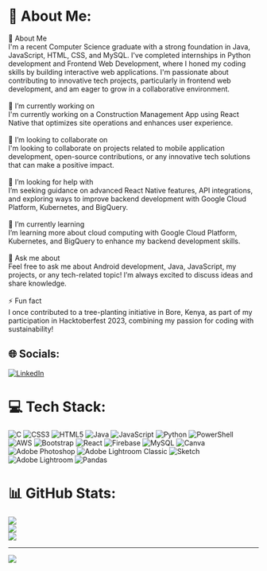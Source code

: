 # 💫 About Me:
💫 About Me<br>I'm a recent Computer Science graduate with a strong foundation in Java, JavaScript, HTML, CSS, and MySQL. I've completed internships in Python development and Frontend Web Development, where I honed my coding skills by building interactive web applications. I'm passionate about contributing to innovative tech projects, particularly in frontend web development, and am eager to grow in a collaborative environment.<br><br>🔭 I’m currently working on<br>I'm currently working on a Construction Management App using React Native that optimizes site operations and enhances user experience.<br><br>👯 I’m looking to collaborate on<br>I'm looking to collaborate on projects related to mobile application development, open-source contributions, or any innovative tech solutions that can make a positive impact.<br><br>🤝 I’m looking for help with<br>I’m seeking guidance on advanced React Native features, API integrations, and exploring ways to improve backend development with Google Cloud Platform, Kubernetes, and BigQuery.<br><br>🌱 I’m currently learning<br>I’m learning more about cloud computing with Google Cloud Platform, Kubernetes, and BigQuery to enhance my backend development skills.<br><br>💬 Ask me about<br>Feel free to ask me about Android development, Java, JavaScript, my projects, or any tech-related topic! I’m always excited to discuss ideas and share knowledge.<br><br>⚡ Fun fact<br>I once contributed to a tree-planting initiative in Bore, Kenya, as part of my participation in Hacktoberfest 2023, combining my passion for coding with sustainability!


## 🌐 Socials:
[![LinkedIn](https://img.shields.io/badge/LinkedIn-%230077B5.svg?logo=linkedin&logoColor=white)](https://linkedin.com/in/akshay-mangavkar) 

# 💻 Tech Stack:
![C](https://img.shields.io/badge/c-%2300599C.svg?style=for-the-badge&logo=c&logoColor=white) ![CSS3](https://img.shields.io/badge/css3-%231572B6.svg?style=for-the-badge&logo=css3&logoColor=white) ![HTML5](https://img.shields.io/badge/html5-%23E34F26.svg?style=for-the-badge&logo=html5&logoColor=white) ![Java](https://img.shields.io/badge/java-%23ED8B00.svg?style=for-the-badge&logo=openjdk&logoColor=white) ![JavaScript](https://img.shields.io/badge/javascript-%23323330.svg?style=for-the-badge&logo=javascript&logoColor=%23F7DF1E) ![Python](https://img.shields.io/badge/python-3670A0?style=for-the-badge&logo=python&logoColor=ffdd54) ![PowerShell](https://img.shields.io/badge/PowerShell-%235391FE.svg?style=for-the-badge&logo=powershell&logoColor=white) ![AWS](https://img.shields.io/badge/AWS-%23FF9900.svg?style=for-the-badge&logo=amazon-aws&logoColor=white) ![Bootstrap](https://img.shields.io/badge/bootstrap-%238511FA.svg?style=for-the-badge&logo=bootstrap&logoColor=white) ![React](https://img.shields.io/badge/react-%2320232a.svg?style=for-the-badge&logo=react&logoColor=%2361DAFB) ![Firebase](https://img.shields.io/badge/firebase-a08021?style=for-the-badge&logo=firebase&logoColor=ffcd34) ![MySQL](https://img.shields.io/badge/mysql-4479A1.svg?style=for-the-badge&logo=mysql&logoColor=white) ![Canva](https://img.shields.io/badge/Canva-%2300C4CC.svg?style=for-the-badge&logo=Canva&logoColor=white) ![Adobe Photoshop](https://img.shields.io/badge/adobe%20photoshop-%2331A8FF.svg?style=for-the-badge&logo=adobe%20photoshop&logoColor=white) ![Adobe Lightroom Classic](https://img.shields.io/badge/Adobe%20Lightroom%20Classic-31A8FF.svg?style=for-the-badge&logo=Adobe%20Lightroom%20Classic&logoColor=white) ![Sketch](https://img.shields.io/badge/Sketch-FFB387?style=for-the-badge&logo=sketch&logoColor=black) ![Adobe Lightroom](https://img.shields.io/badge/Adobe%20Lightroom-31A8FF.svg?style=for-the-badge&logo=Adobe%20Lightroom&logoColor=white) ![Pandas](https://img.shields.io/badge/pandas-%23150458.svg?style=for-the-badge&logo=pandas&logoColor=white)
# 📊 GitHub Stats:
![](https://github-readme-stats.vercel.app/api?username=AkshayMangavkar&theme=dark&hide_border=false&include_all_commits=false&count_private=false)<br/>
![](https://github-readme-streak-stats.herokuapp.com/?user=AkshayMangavkar&theme=dark&hide_border=false)<br/>
![](https://github-readme-stats.vercel.app/api/top-langs/?username=AkshayMangavkar&theme=dark&hide_border=false&include_all_commits=false&count_private=false&layout=compact)

---
[![](https://visitcount.itsvg.in/api?id=AkshayMangavkar&icon=0&color=0)](https://visitcount.itsvg.in)

<!-- Proudly created with GPRM ( https://gprm.itsvg.in ) -->
